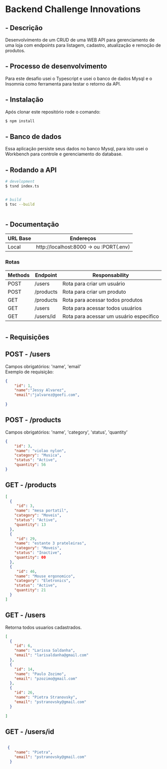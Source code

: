 
# Backend Challenge Innovations

## - Descrição


Desenvolvimento de um CRUD de uma WEB API para gerenciamento de uma loja com endpoints para listagem, cadastro, atualização e remoção de produtos. 

## - Processo de desenvolvimento
Para este desafio usei o Typescript e usei o banco de dados Mysql e o Insomnia como ferramenta para testar o retorno da API.


## - Instalação
Após clonar este repositório rode o comando:

```bash
$ npm install
```
## - Banco de dados


Essa aplicação persiste seus dados no banco Mysql, para isto usei o Workbench para controle e gerenciamento do database.



## - Rodando a API

```bash
# development
$ tsnd index.ts


# build
$ tsc --build



```


## - Documentação

| URL Base  | Endereços                     |
| --------  | ----------------------------- | 
| Local     |  http://localhost:8000 -> ou :PORT(.env) 


### Rotas
| Methods | Endpoint                      | Responsability                        
| --------| ----------------------------- | --------------------------------------  |
| POST    |  /users                       | Rota para criar um usuário              |
| POST    |  /products                    | Rota para criar um produto              |
| GET     |  /products                    | Rota para acessar todos produtos        |
| GET     |  /users                       | Rota para acessar todos usuários        |
| GET     |  /users/id                    | Rota para acessar um usuário especifico | 

#

## - Requisições

## POST  - /users
Campos obrigatórios: 'name', 'email'
<br>Exemplo de requisição:

```json
{
    "id": 1, 
    "name":"Jessy Alvarez",
    "email":"jalvarez@geefi.com",
    
}
```


## POST - /products

Campos obrigatórios: 'name', 'category', 'status', 'quantity'



```json
{	
    "id": 3,
    "name": "violao nylon",
    "category": "Musica",
    "status": "Active",
    "quantity": 56
}


```

## GET - /products


```json
[
  {
     "id": 3,
    "name": "mesa portatil",
    "category": "Moveis",
    "status": "Active",
    "quantity": 13
  },
  {
     "id": 29,
    "name": "estante 3 prateleiras",
    "category": "Moveis",
    "status": "Inactive",
    "quantity": 00
  },
  {
     "id": 46,
    "name": "Mouse ergonomico",
    "category": "Eletronics",
    "status": "Active",
    "quantity": 21
  }
]

```

## GET  - /users
Retorna todos usuarios cadastrados.

```json
[
  {
    "id": 6,
    "name": "Larissa Saldanha",
    "email": "larisaldanha@gmail.com"
  },
  {
    "id": 14,
    "name": "Paulo Zozimo",
    "email": "pzozimo@gmail.com"
  },
  {
    "id": 26,
    "name": "Pietra Stranovsky",
    "email": "pstranovsky@gmail.com"
  }
  
]
```


## GET  - /users/id

```json

 {  
    "name": "Pietra",
    "email": "pstranovsky@gmail.com"
  }

```

